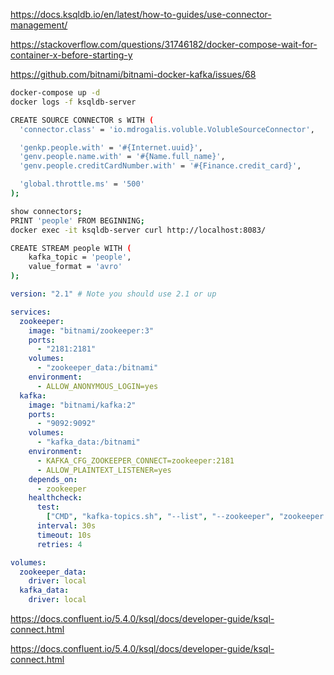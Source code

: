 https://docs.ksqldb.io/en/latest/how-to-guides/use-connector-management/

https://stackoverflow.com/questions/31746182/docker-compose-wait-for-container-x-before-starting-y

https://github.com/bitnami/bitnami-docker-kafka/issues/68

```bash
docker-compose up -d
docker logs -f ksqldb-server

CREATE SOURCE CONNECTOR s WITH (
  'connector.class' = 'io.mdrogalis.voluble.VolubleSourceConnector',

  'genkp.people.with' = '#{Internet.uuid}',
  'genv.people.name.with' = '#{Name.full_name}',
  'genv.people.creditCardNumber.with' = '#{Finance.credit_card}',

  'global.throttle.ms' = '500'
);

show connectors;
PRINT 'people' FROM BEGINNING;
docker exec -it ksqldb-server curl http://localhost:8083/

CREATE STREAM people WITH (
    kafka_topic = 'people',
    value_format = 'avro'
);

```


```yaml
version: "2.1" # Note you should use 2.1 or up

services:
  zookeeper:
    image: "bitnami/zookeeper:3"
    ports:
      - "2181:2181"
    volumes:
      - "zookeeper_data:/bitnami"
    environment:
      - ALLOW_ANONYMOUS_LOGIN=yes
  kafka:
    image: "bitnami/kafka:2"
    ports:
      - "9092:9092"
    volumes:
      - "kafka_data:/bitnami"
    environment:
      - KAFKA_CFG_ZOOKEEPER_CONNECT=zookeeper:2181
      - ALLOW_PLAINTEXT_LISTENER=yes
    depends_on:
      - zookeeper
    healthcheck:
      test:
        ["CMD", "kafka-topics.sh", "--list", "--zookeeper", "zookeeper:2181"]
      interval: 30s
      timeout: 10s
      retries: 4

volumes:
  zookeeper_data:
    driver: local
  kafka_data:
    driver: local
```


https://docs.confluent.io/5.4.0/ksql/docs/developer-guide/ksql-connect.html

https://docs.confluent.io/5.4.0/ksql/docs/developer-guide/ksql-connect.html